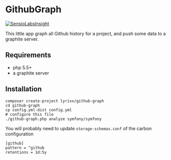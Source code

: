 GithubGraph
===========

[![SensioLabsInsight](https://insight.sensiolabs.com/projects/cc494548-74b1-43e1-bbb6-1ca053552123/mini.png)](https://insight.sensiolabs.com/projects/cc494548-74b1-43e1-bbb6-1ca053552123)

This little app graph all Github history for a project, and
push some data to a graphite server.

Requirements
------------

* php 5.5+
* a graphite server

Installation
------------

    composer create-project lyrixx/github-graph
    cd github-graph
    cp config.yml-dist config.yml
    # configure this file
    ./github-graph.php analyze symfony/symfony

You will probably need to update `storage-schemas.conf` of the carbon configuration

    [github]
    pattern = ^github
    retentions = 1d:5y
